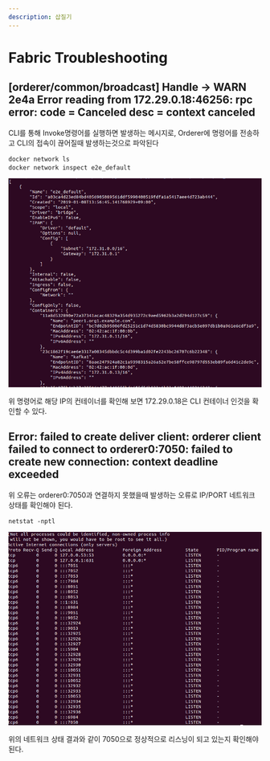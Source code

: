 ```yaml
---
description: 삽질기
---
```


# Fabric Troubleshooting

## \[orderer/common/broadcast\] Handle -&gt; WARN 2e4a Error reading from 172.29.0.18:46256: rpc error: code = Canceled desc = context canceled

CLI를 통해 Invoke명령어를 실행하면 발생하는 메시지로, Orderer에 명령어를 전송하고 CLI의 접속이 끊어질때 발생하는것으로 파악된다

```bash
docker network ls
docker network inspect e2e_default
```

![](.gitbook/assets/image%20%285%29.png)

위 명령어로 해당 IP의 컨테이너를 확인해 보면 172.29.0.18은 CLI 컨테이너 인것을 확인할 수 있다.

## **Error: failed to create deliver client: orderer client failed to connect to** orderer0:7050: failed to create new connection: context deadline exceeded

위 오류는 orderer0:7050과 연결하지 못했을때 발생하는 오류로 IP/PORT 네트워크 상태를 확인해야 된다.

```text
netstat -nptl
```

![](.gitbook/assets/image%20%287%29.png)

위의 네트워크 상태 결과와 같이 7050으로 정상적으로 리스닝이 되고 있는지 확인해야 된다.



